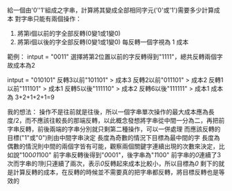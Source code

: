 給一個由'0''1'組成之字串，計算將其變成全部相同字元('0'或'1')需要多少計算成本
對字串只能有兩個操作：
1. 將第i個以前的字全部反轉(0變1或1變0)
2. 將第i個以後的字全部反轉(0變1或1變0)
每反轉一個字視為 1 成本

範例：
intput = "0011"
選擇將第2位置以前的字反轉得到"1111"，總共反轉兩個字故成本為2

intput = "010101"
反轉3以前"101101" > 成本3
反轉2以前"011101" > 成本2
反轉1以前"111101" > 成本1
反轉5以後"111110" > 成本2
反轉6以後"111111" > 成本1
成本為 3+2+1+2+1=9

我的想法：
操作不是往前就是往後，所以一個字串單次操作的最大成本應為長度/2，而不應該往較長的那端反轉，以此概念發想將字串從中間一分為二，再把前字串反轉，前後兩端的字串分別就只剩第二種操作，可以一併處理
而應該反轉的目標("1"或"0")則由中間字串決定
長度為奇數的情況下目標為最中間的字
長度為偶數的情況則中間的兩個字皆有可能，觀察兩個關鍵字連續出現的次數來決定，比如說"100*01*100"
前字串反轉後得到"*0*001"，後字串為"*1*100"
前字串的*0*連續了3次而字串的*1*則只連續了兩次，表示*0*反轉起來成本比較小，所以目標為*0*
剩下的就是計算反轉的成本，在反轉的時候並不需要真的把字串都反轉，將目標反轉也是等效的



